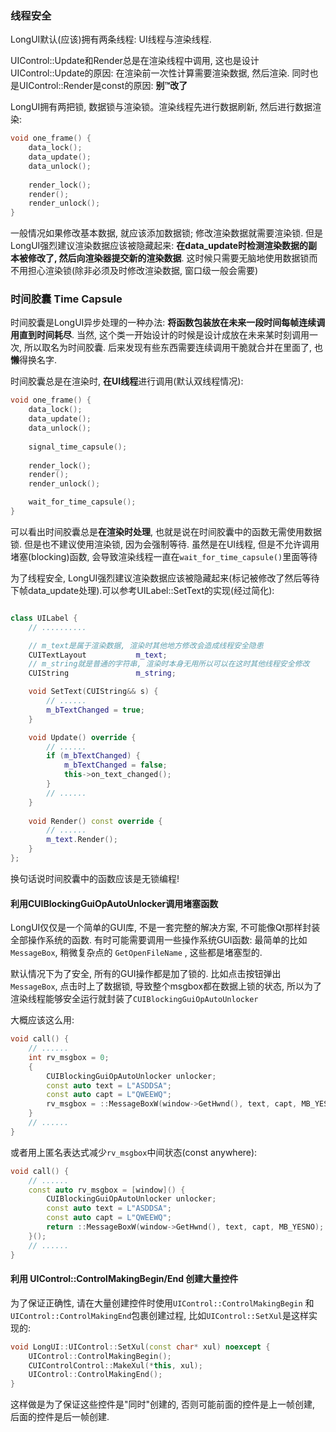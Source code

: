 ### 线程安全

LongUI默认(应该)拥有两条线程: UI线程与渲染线程.

UIControl::Update和Render总是在渲染线程中调用, 这也是设计 UIControl::Update的原因: 在渲染前一次性计算需要渲染数据, 然后渲染. 同时也是UIControl::Render是const的原因: **别™改了**

LongUI拥有两把锁, 数据锁与渲染锁。渲染线程先进行数据刷新, 然后进行数据渲染:

```c
void one_frame() {
    data_lock();
    data_update();
    data_unlock();
    
    render_lock();
    render();
    render_unlock();
}
```

一般情况如果修改基本数据, 就应该添加数据锁; 修改渲染数据就需要渲染锁. 但是LongUI强烈建议渲染数据应该被隐藏起来: **在data_update时检测渲染数据的副本被修改了, 然后向渲染器提交新的渲染数据**. 这时候只需要无脑地使用数据锁而不用担心渲染锁(除非必须及时修改渲染数据, 窗口级一般会需要)

### 时间胶囊 Time Capsule
时间胶囊是LongUI异步处理的一种办法: **将函数包装放在未来一段时间每帧连续调用直到时间耗尽**. 当然, 这个类一开始设计的时候是设计成放在未来某时刻调用一次, 所以取名为时间胶囊. 后来发现有些东西需要连续调用干脆就合并在里面了, 也**懒**得换名字.

时间胶囊总是在渲染时, **在UI线程**进行调用(默认双线程情况):

```c
void one_frame() {
    data_lock();
    data_update();
    data_unlock();
    
    signal_time_capsule();
    
    render_lock();
    render();
    render_unlock();

    wait_for_time_capsule();
}
```

可以看出时间胶囊总是**在渲染时处理**, 也就是说在时间胶囊中的函数无需使用数据锁. 但是也不建议使用渲染锁, 因为会强制等待. 虽然是在UI线程, 但是不允许调用堵塞(blocking)函数, 会导致渲染线程一直在``` wait_for_time_capsule() ```里面等待

为了线程安全, LongUI强烈建议渲染数据应该被隐藏起来(标记被修改了然后等待下帧data_update处理).可以参考UILabel::SetText的实现(经过简化):

```cpp

class UILabel {
    // ..........

    // m_text是属于渲染数据, 渲染时其他地方修改会造成线程安全隐患
    CUITextLayout           m_text;
    // m_string就是普通的字符串, 渲染时本身无用所以可以在这时其他线程安全修改
    CUIString               m_string;

    void SetText(CUIString&& s) {
        // ......
        m_bTextChanged = true;
    }

    void Update() override {
        // ......
        if (m_bTextChanged) {
            m_bTextChanged = false;
            this->on_text_changed();
        }
        // ......
    }
    
    void Render() const override {
        // ......
        m_text.Render();
    }
};

```

换句话说时间胶囊中的函数应该是无锁编程!

#### 利用CUIBlockingGuiOpAutoUnlocker调用堵塞函数

LongUI仅仅是一个简单的GUI库, 不是一套完整的解决方案, 不可能像Qt那样封装全部操作系统的函数. 有时可能需要调用一些操作系统GUI函数: 最简单的比如``` MessageBox ```, 稍微复杂点的 ``` GetOpenFileName ``` , 这些都是堵塞型的.

默认情况下为了安全, 所有的GUI操作都是加了锁的. 比如点击按钮弹出``` MessageBox ```, 点击时上了数据锁, 导致整个msgbox都在数据上锁的状态, 所以为了渲染线程能够安全运行就封装了``` CUIBlockingGuiOpAutoUnlocker ```

大概应该这么用:
```cpp
void call() {
    // ......
    int rv_msgbox = 0;
    {
        CUIBlockingGuiOpAutoUnlocker unlocker;
        const auto text = L"ASDDSA";
        const auto capt = L"QWEEWQ";
        rv_msgbox = ::MessageBoxW(window->GetHwnd(), text, capt, MB_YESNO);
    }
    // ......
}
```
或者用上匿名表达式减少``` rv_msgbox ```中间状态(const anywhere):
```cpp
void call() {
    // ......
    const auto rv_msgbox = [window]() {
        CUIBlockingGuiOpAutoUnlocker unlocker;
        const auto text = L"ASDDSA";
        const auto capt = L"QWEEWQ";
        return ::MessageBoxW(window->GetHwnd(), text, capt, MB_YESNO);
    }();
    // ......
}
```

#### 利用 UIControl::ControlMakingBegin/End 创建大量控件
为了保证正确性, 请在大量创建控件时使用``` UIControl::ControlMakingBegin ``` 和 ``` UIControl::ControlMakingEnd ```包裹创建过程, 比如``` UIControl::SetXul ```是这样实现的:
```cpp
void LongUI::UIControl::SetXul(const char* xul) noexcept {
    UIControl::ControlMakingBegin();
    CUIControlControl::MakeXul(*this, xul);
    UIControl::ControlMakingEnd();
}
```
这样做是为了保证这些控件是"同时"创建的, 否则可能前面的控件是上一帧创建, 后面的控件是后一帧创建.